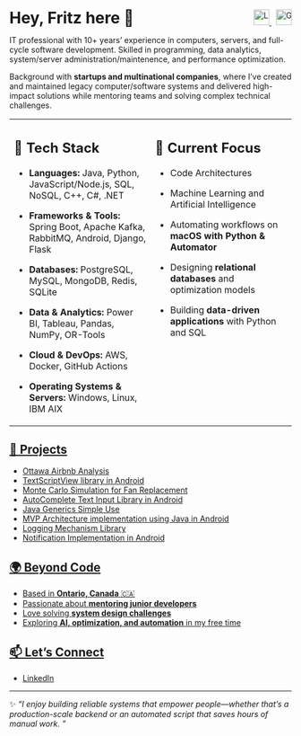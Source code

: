 <div style="display: flex; align-items: center; justify-content: space-between; max-width: 100%;">
  <div style="flex: 1;">
    <h1 style="margin: 0; padding: 0;">Hey, Fritz here 👋</h1>
  </div>
  <div style="text-align: right; white-space: nowrap; margin-left: 10px;">
    <a href="https://www.linkedin.com/in/hilfritzcamallere/" target="_blank">
      <img src="https://img.shields.io/badge/LinkedIn-blue?style=flat&logo=linkedin&logoColor=white" alt="LinkedIn" height="28">
    </a>&nbsp;
    <a href="https://github.com/hilfritz" target="_blank">
      <img src="https://img.shields.io/badge/GitHub-black?style=flat&logo=github&logoColor=white" alt="GitHub" height="28">
    </a>
  </div>
</div>
<p>
IT professional with 10+ years’ experience in computers, servers, and full-cycle software development. Skilled in programming, data analytics, system/server administration/maintenence, and performance optimization. </p>
<p>
Background with <strong>startups and multinational companies</strong>, where I’ve created and maintained legacy computer/software systems and delivered high-impact solutions while mentoring teams and solving complex technical challenges. </p>



<table>
  <tr>
    <td width="50%" valign="top">

<h2>🔧 Tech Stack</h2>

- **Languages:** Java, Python, JavaScript/Node.js, SQL, NoSQL, C++, C#, .NET  
- **Frameworks & Tools:** Spring Boot, Apache Kafka, RabbitMQ, Android, Django, Flask  
- **Databases:** PostgreSQL, MySQL, MongoDB, Redis, SQLite  
- **Data & Analytics:** Power BI, Tableau, Pandas, NumPy, OR-Tools  
- **Cloud & DevOps:** AWS, Docker, GitHub Actions  
- **Operating Systems & Servers:** Windows, Linux, IBM AIX  

    </td>
    <td width="50%" valign="top">

<h2>📌 Current Focus</h2>

- Code Architectures  
- Machine Learning and Artificial Intelligence  
- Automating workflows on <strong>macOS with Python & Automator</strong>  
- Designing <strong>relational databases</strong> and optimization models  
- Building <strong>data-driven applications</strong> with Python and SQL  

    </td>
  </tr>
</table>





## [📂 Projects](https://github.com/hilfritz)
<ul>
  <li> <a href="https://github.com/hilfritz/ottawa-airbnb-cluster-analysis"> Ottawa Airbnb Analysis</li>
  <li> <a href="https://github.com/hilfritz/AndroidTextScriptView"> TextScriptView library in Android </li>
  <li> <a href="https://github.com/hilfritz/fan-replacement-prescriptive-analysis-montecarlo-simulation"> Monte Carlo Simulation for Fan Replacement </li>
  <li> <a href="https://github.com/hilfritz/AndroidAutoCompleteHistoryTextView"> AutoComplete Text Input Library in Android </li>  
  <li> <a href="https://github.com/hilfritz/SimpleGenericsMvpJava"> Java Generics Simple Use </li>
  <li> <a href="https://github.com/hilfritz/Android-HBMvp"> MVP Architecture implementation using Java in Android </li>
  <li> <a href="https://github.com/hilfritz/AndroidKotlin-LogSimply"> Logging Mechanism Library </li>
  <li> <a href="https://github.com/hilfritz/AndroidNotificationSample">  Notification Implementation in Android </li>
  
</ul>

## 🌍 Beyond Code
- Based in **Ontario, Canada** 🇨🇦  
- Passionate about **mentoring junior developers**  
- Love solving **system design challenges**  
- Exploring **AI, optimization, and automation** in my free time


## 📫 Let’s Connect
- [LinkedIn](https://www.linkedin.com/in/hilfritzcamallere/)  


---

✨ _“I enjoy building reliable systems that empower people—whether that’s a production-scale backend or an automated script that saves hours of manual work. ”_  
